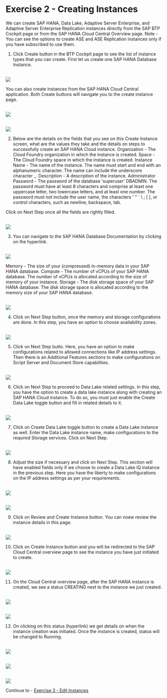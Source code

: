 # Exercise 2 - Creating Instances

We can create SAP HANA, Data Lake, Adaptive Server Enterprise, and Adaptive Server Enterprise Replication instances directly from the SAP BTP Cockpit page or from the SAP HANA Cloud Central Overview page.
Note - You can see the options to create ASE and ASE Replication instances only if you have subscribed to use them.

1. Click Create button in the BTP Cockpit page to see the list of instance types that you can create. First let us create one SAP HANA Database Instance. 

<br>![](./images/1.png)

You can also create instances from the SAP HANA Cloud Central application. Both Create buttons will navigate you to the create instance page.

<br>![](./images/1_b.png)

<br>![](./images/2.png)

2. Below are the details on the fields that you see on this Create Instance screen, what are the values they take and the details on steps to successfully create an SAP HANA Cloud instance.
Organization - The Cloud Foundry organization in which the instance is created.
Space - The Cloud Foundry space in which the instance is created.
Instance Name - The name of the instance. The name must start and end with an alphanumeric character. The name can include the underscore character _.
Description - A description of the instance.
Administrator Password - The password of the database 'superuser' DBADMIN. The password must have at least 8 characters and comprise at least one uppercase letter, two lowercase letters, and at least one number. The password must not include the user name, the characters ' " ` \ ; [ ], or control characters, such as newline, backspace, tab.

Click on Next Step once all the fields are rightly filled. 
 
<br>![](./images/3.png)

3. You can navigate to the SAP HANA Database Documentation by clicking on the hyperlink.

<br>![](./images/21.png)

Memory - The size of your (compressed) in-memory data in your SAP HANA database.
Compute - The number of vCPUs of your SAP HANA database.
The number of vCPUs is allocated according to the size of memory of your instance.
Storage - The disk storage space of your SAP HANA database.
The disk storage space is allocated according to the memory size of your SAP HANA database.

<br>![](./images/4.png)

4. Click on Next Step button, once the memory and storage configurations are done. In this step, you have an option to choose availability zones.

<br>![](./images/5.png)

5. Click on Next Step butto. Here, you have an option to make configurations related to allowed connections like IP address settings. Then there is an Additional Features sections to make configurations on Script Server and Document Store capabilities.

<br>![](./images/6.png)

6. Click on Next Step to proceed to Data Lake related settings. In this step, you have the option to create a data lake instance along with creating an SAP HANA Cloud instance. To do so, you must just enable the Create Data Lake toggle button and fill in related details to it.

<br>![](./images/7.png)

7. Click on Create Data Lake toggle button to create a Data Lake instance as well. Enter the Data Lake instance name, make configurations to the required Storage services. Click on Next Step.

<br>![](./images/8.png)

8. Adjust the size if necessary and click on Next Step. This section will have enabled fields only if we choose to create a Data Lake IQ instance in the previous step. Here you have the liberty to make configurations on the IP address settings as per your requirements.

<br>![](./images/9.png)

<br>![](./images/10.png)

9. Click on Review and Create Instance button. You can noew review the instance details in this page.

<br>![](./images/11.png)

10. Click on Create Instance button and you will be redirected to the SAP Cloud Central overview page to see the instance you have just initiated to create.

<br>![](./images/12.png)

11. On the Cloud Central overview page, after the SAP HANA instance is created, we see a status CREATING next to the instance we just created. 

<br>![](./images/13.png)

<br>![](/exercises/ex2/images/14.png)

12. On clicking on this status (hyperlink) we get details on when the instance creation was initiated. Once the instance is created, status will be changed to Running.

<br>![](./images/18.png)

<br>![](./images/19.png)

<br>![](./images/20.png)

Continue to - [Exercise 3 - Edit Instances ](../ex_3/README.md)
